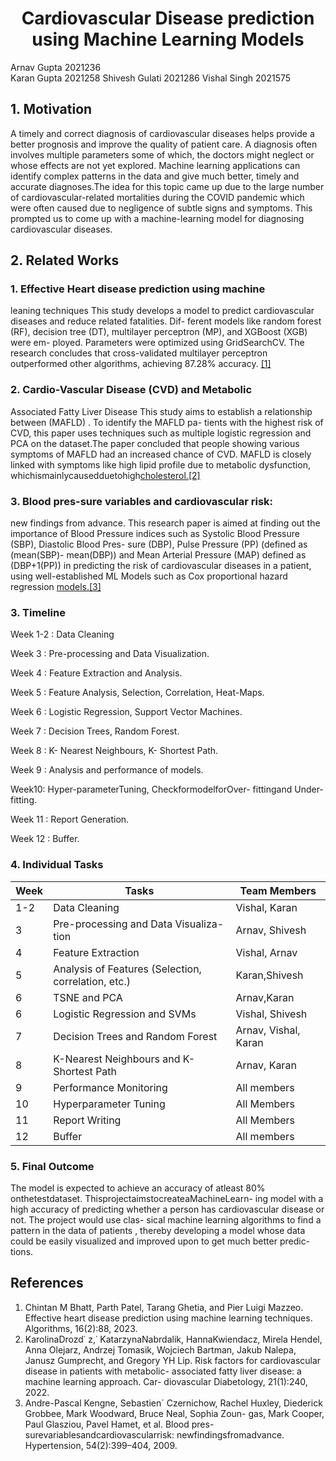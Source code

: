 ﻿<H1 align = "center">Cardiovascular Disease prediction using Machine Learning Models</H1>

Arnav Gupta
2021236  
Karan Gupta 
2021258
Shivesh Gulati 
2021286 
Vishal Singh 
2021575

## 1. Motivation

A timely and correct diagnosis of cardiovascular diseases helps provide a better prognosis and improve the quality of patient care. A diagnosis often involves multiple parameters some of which, the doctors might neglect or whose effects are not yet explored. Machine learning applications can identify complex patterns in the data and give much better, timely and accurate diagnoses.The idea for this topic came up due to the large number of cardiovascular-related mortalities during the COVID pandemic which were often caused due to negligence of subtle signs and symptoms. This prompted us to come up with a machine-learning model for diagnosing cardiovascular diseases.

## 2. Related Works
### 1. Effective Heart disease prediction using machine

leaning techniques This study develops a model to predict cardiovascular diseases and reduce related fatalities. Dif- ferent models like random forest (RF), decision tree (DT), multilayer perceptron (MP), and XGBoost (XGB) were em- ployed. Parameters were optimized using GridSearchCV. The research concludes that cross-validated multilayer perceptron outperformed other algorithms, achieving 87.28% accuracy. [\[1\]](#_page0_x317.25_y583.04)

### 2. Cardio-Vascular Disease (CVD) and Metabolic

Associated Fatty Liver Disease This study aims to establish a relationship between (MAFLD) . To identify the MAFLD pa- tients with the highest risk of CVD, this paper uses techniques such as multiple logistic regression and PCA on the dataset.The paper concluded that people showing various symptoms of MAFLD had an increased chance of CVD. MAFLD is closely linked with symptoms like high lipid profile due to metabolic dysfunction, whichismainlycausedduetohigh[cholesterol.\[2\]](#_page0_x317.25_y617.91)

### 3. Blood pres-sure variables and cardiovascular risk:

new findings from advance. This research paper is aimed at finding out the importance of Blood Pressure indices such as Systolic Blood Pressure (SBP), Diastolic Blood Pres- sure (DBP), Pulse Pressure (PP) (defined as (mean(SBP)- mean(DBP)) and Mean Arterial Pressure (MAP) defined as (DBP+1(PP)) in predicting the risk of cardiovascular diseases in a patient, using well-established ML Models such as Cox proportional hazard regression [models.\[3\]](#_page0_x317.25_y683.80)

### 3. Timeline

Week 1-2 : Data Cleaning

Week 3 : Pre-processing and Data Visualization.

Week 4 : Feature Extraction and Analysis.

Week 5 : Feature Analysis, Selection, Correlation, Heat-Maps.

Week 6 : Logistic Regression, Support Vector Machines.

Week 7 : Decision Trees, Random Forest.

Week 8 : K- Nearest Neighbours, K- Shortest Path.

Week 9 : Analysis and performance of models.

Week10: Hyper-parameterTuning, CheckformodelforOver- fittingand Under-fitting.

Week 11 : Report Generation.

Week 12 : Buffer.

### 4. Individual Tasks



|Week|Tasks|Team Members|
| - | - | - |
|1-2|Data Cleaning|Vishal, Karan|
|3|Pre-processing and Data Visualiza- tion|Arnav, Shivesh|
|4|Feature Extraction|Vishal, Arnav|
|5|Analysis of Features (Selection, correlation, etc.)|Karan,Shivesh|
|6| TSNE and PCA |Arnav,Karan|
|6|Logistic Regression and SVMs|Vishal, Shivesh|
|7|Decision Trees and Random Forest|Arnav, Vishal, Karan|
|8|K-Nearest Neighbours and K- Shortest Path|Arnav, Karan|
|9|Performance Monitoring|All members|
|10|Hyperparameter Tuning|All Members|
|11|Report Writing|All Members|
|12|Buffer|All members|

### 5. Final Outcome

The model is expected to achieve an accuracy of atleast 80% onthetestdataset. ThisprojectaimstocreateaMachineLearn- ing model with a high accuracy of predicting whether a person has cardiovascular disease or not. The project would use clas- sical machine learning algorithms to find a pattern in the data of patients , thereby developing a model whose data could be easily visualized and improved upon to get much better predic- tions.

## References

1. Chintan<a name="_page0_x317.25_y583.04"></a> M Bhatt, Parth Patel, Tarang Ghetia, and Pier Luigi Mazzeo. Effective heart disease prediction using machine learning techniques. Algorithms, 16(2):88, 2023.
2. KarolinaDrozd˙<a name="_page0_x317.25_y617.91"></a> z,˙ KatarzynaNabrdalik, HannaKwiendacz, Mirela Hendel, Anna Olejarz, Andrzej Tomasik, Wojciech Bartman, Jakub Nalepa, Janusz Gumprecht, and Gregory YH Lip. Risk factors for cardiovascular disease in patients with metabolic- associated fatty liver disease: a machine learning approach. Car- diovascular Diabetology, 21(1):240, 2022.
3. Andre-Pascal Kengne, Sebastien´ Czernichow, Rachel Huxley, Diederick Grobbee, Mark Woodward, Bruce Neal, Sophia Zoun- gas, Mark Cooper, Paul Glasziou, Pavel Hamet, et al. Blood pres- surevariablesandcardiovascularrisk: newfindingsfromadvance. Hypertension, 54(2):399–404, 2009.

